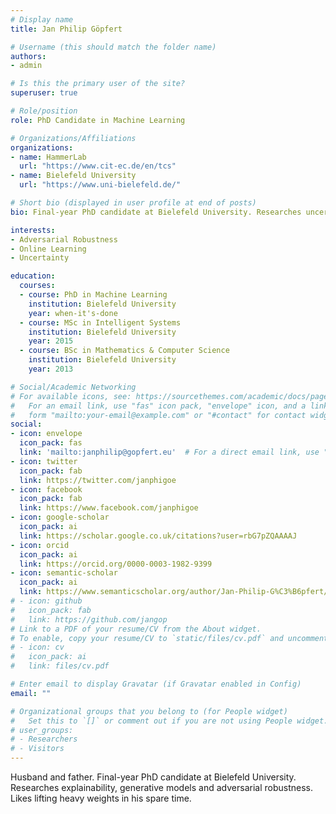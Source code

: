 ```yaml
---
# Display name
title: Jan Philip Göpfert

# Username (this should match the folder name)
authors:
- admin

# Is this the primary user of the site?
superuser: true

# Role/position
role: PhD Candidate in Machine Learning

# Organizations/Affiliations
organizations:
- name: HammerLab
  url: "https://www.cit-ec.de/en/tcs"
- name: Bielefeld University
  url: "https://www.uni-bielefeld.de/"

# Short bio (displayed in user profile at end of posts)
bio: Final-year PhD candidate at Bielefeld University. Researches uncertainty, generative models and adversarial robustness. Likes lifting heavy weights.

interests:
- Adversarial Robustness
- Online Learning
- Uncertainty

education:
  courses:
  - course: PhD in Machine Learning
    institution: Bielefeld University
    year: when-it's-done
  - course: MSc in Intelligent Systems
    institution: Bielefeld University
    year: 2015
  - course: BSc in Mathematics & Computer Science
    institution: Bielefeld University
    year: 2013

# Social/Academic Networking
# For available icons, see: https://sourcethemes.com/academic/docs/page-builder/#icons
#   For an email link, use "fas" icon pack, "envelope" icon, and a link in the
#   form "mailto:your-email@example.com" or "#contact" for contact widget.
social:
- icon: envelope
  icon_pack: fas
  link: 'mailto:janphilip@gopfert.eu'  # For a direct email link, use "mailto:test@example.org".
- icon: twitter
  icon_pack: fab
  link: https://twitter.com/janphigoe
- icon: facebook
  icon_pack: fab
  link: https://www.facebook.com/janphigoe
- icon: google-scholar
  icon_pack: ai
  link: https://scholar.google.co.uk/citations?user=rbG7pZQAAAAJ
- icon: orcid
  icon_pack: ai
  link: https://orcid.org/0000-0003-1982-9399
- icon: semantic-scholar
  icon_pack: ai
  link: https://www.semanticscholar.org/author/Jan-Philip-G%C3%B6pfert/38731291
# - icon: github
#   icon_pack: fab
#   link: https://github.com/jangop
# Link to a PDF of your resume/CV from the About widget.
# To enable, copy your resume/CV to `static/files/cv.pdf` and uncomment the lines below.
# - icon: cv
#   icon_pack: ai
#   link: files/cv.pdf

# Enter email to display Gravatar (if Gravatar enabled in Config)
email: ""

# Organizational groups that you belong to (for People widget)
#   Set this to `[]` or comment out if you are not using People widget.
# user_groups:
# - Researchers
# - Visitors
---
```


Husband and father. Final-year PhD candidate at Bielefeld University. Researches explainability, generative models and adversarial robustness. Likes lifting heavy weights in his spare time.
